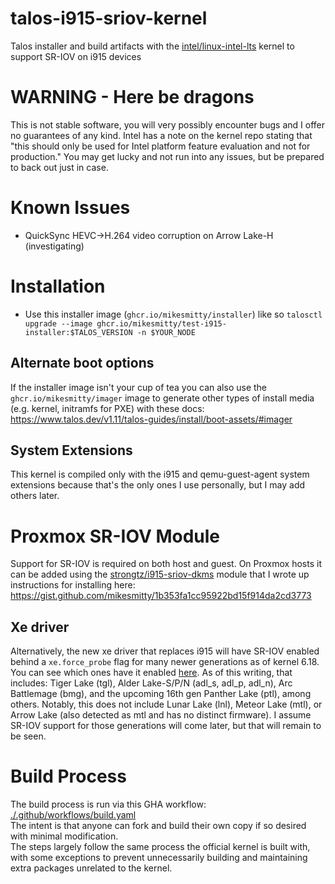 # talos-i915-sriov-kernel
Talos installer and build artifacts with the [intel/linux-intel-lts](https://github.com/intel/linux-intel-lts) kernel to support SR-IOV on i915 devices

# WARNING - Here be dragons
This is not stable software, you will very possibly encounter bugs and I offer no guarantees of any kind. Intel has a note on the kernel repo stating that "this should only be used for Intel platform feature evaluation and not for production." You may get lucky and not run into any issues, but be prepared to back out just in case. 

# Known Issues
- QuickSync HEVC->H.264 video corruption on Arrow Lake-H (investigating)

# Installation
- Use this installer image (`ghcr.io/mikesmitty/installer`) like so `talosctl upgrade --image ghcr.io/mikesmitty/test-i915-installer:$TALOS_VERSION -n $YOUR_NODE`

## Alternate boot options
If the installer image isn't your cup of tea you can also use the `ghcr.io/mikesmitty/imager` image to generate other types of install media (e.g. kernel, initramfs for PXE) with these docs: https://www.talos.dev/v1.11/talos-guides/install/boot-assets/#imager

## System Extensions
This kernel is compiled only with the i915 and qemu-guest-agent system extensions because that's the only ones I use personally, but I may add others later.

# Proxmox SR-IOV Module
Support for SR-IOV is required on both host and guest. On Proxmox hosts it can be added using the [strongtz/i915-sriov-dkms](https://github.com/strongtz/i915-sriov-dkms) module that I wrote up instructions for installing here: https://gist.github.com/mikesmitty/1b353fa1cc95922bd15f914da2cd3773

## Xe driver
Alternatively, the new xe driver that replaces i915 will have SR-IOV enabled behind a `xe.force_probe` flag for many newer generations as of kernel 6.18. You can see which ones have it enabled [here](https://github.com/torvalds/linux/blob/918bd789d62e6ecbcbc37b2c631ee9127f17bfa9/drivers/gpu/drm/xe/xe_pci.c#L167-L350). As of this writing, that includes: Tiger Lake (tgl), Alder Lake-S/P/N (adl_s, adl_p, adl_n), Arc Battlemage (bmg), and the upcoming 16th gen Panther Lake (ptl), among others. Notably, this does not include Lunar Lake (lnl), Meteor Lake (mtl), or Arrow Lake (also detected as mtl and has no distinct firmware). I assume SR-IOV support for those generations will come later, but that will remain to be seen.

# Build Process
The build process is run via this GHA workflow: [./.github/workflows/build.yaml](./.github/workflows/build.yaml)  
The intent is that anyone can fork and build their own copy if so desired with minimal modification.  
The steps largely follow the same process the official kernel is built with, with some exceptions to prevent unnecessarily building and maintaining extra packages unrelated to the kernel.